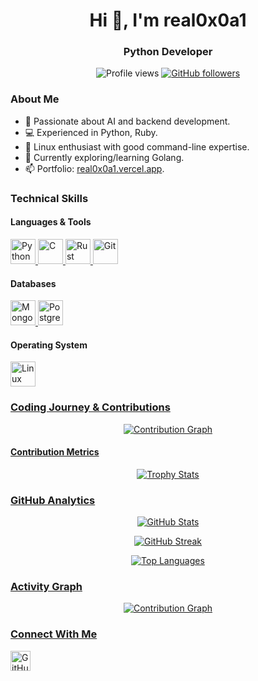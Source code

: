 <h1 align="center">Hi 👋, I'm real0x0a1</h1>
<h3 align="center">Python Developer</h3>

<p align="center">
  <img src="https://komarev.com/ghpvc/?username=real0x0a1&label=Profile%20views&color=0e75b6&style=flat" alt="Profile views" />
  <a href="https://github.com/real0x0a1">
    <img src="https://img.shields.io/github/followers/real0x0a1?logo=github&style=for-the-badge&color=0891b2&labelColor=1c1917" alt="GitHub followers" />
  </a>
</p>

### About Me
- 🔭 Passionate about AI and backend development.
- 💻 Experienced in Python, Ruby.
- 🐧 Linux enthusiast with good command-line expertise.
- 🌱 Currently exploring/learning Golang.
- 📫 Portfolio: [real0x0a1.vercel.app](https://real0x0a1.vercel.app).

### Technical Skills

#### Languages & Tools
<p align="left">
  <a href="https://www.python.org/" target="_blank" rel="noreferrer">
    <img src="https://raw.githubusercontent.com/danielcranney/readme-generator/main/public/icons/skills/python-colored.svg" width="40" height="40" alt="Python" />
  </a>
  <a href="https://docs.microsoft.com/en-us/cpp/?view=msvc-170" target="_blank" rel="noreferrer">
    <img src="https://raw.githubusercontent.com/danielcranney/readme-generator/main/public/icons/skills/c-colored.svg" width="40" height="40" alt="C" />
  </a>
  <a href="https://www.rust-lang.org/" target="_blank" rel="noreferrer">
    <img src="https://raw.githubusercontent.com/danielcranney/readme-generator/main/public/icons/skills/rust-colored.svg" width="40" height="40" alt="Rust" />
  </a>
  <a href="https://git-scm.com/" target="_blank" rel="noreferrer">
    <img src="https://raw.githubusercontent.com/danielcranney/readme-generator/main/public/icons/skills/git-colored.svg" width="40" height="40" alt="Git" />
  </a>
</p>

#### Databases
<p align="left">
  <a href="https://www.mongodb.com/" target="_blank" rel="noreferrer">
    <img src="https://raw.githubusercontent.com/danielcranney/readme-generator/main/public/icons/skills/mongodb-colored.svg" width="40" height="40" alt="MongoDB" />
  </a>
  <a href="https://www.postgresql.org/" target="_blank" rel="noreferrer">
    <img src="https://raw.githubusercontent.com/danielcranney/readme-generator/main/public/icons/skills/postgresql-colored.svg" width="40" height="40" alt="PostgreSQL" />
  </a>
</p>

#### Operating System
<p align="left">
  <a href="https://www.linux.org" target="_blank" rel="noreferrer">
    <img src="https://raw.githubusercontent.com/danielcranney/readme-generator/main/public/icons/skills/linux-colored.svg" width="40" height="40" alt="Linux" />
</p>

### Coding Journey & Contributions
<p align="center">
  <img src="https://github-profile-summary-cards.vercel.app/api/cards/profile-details?username=real0x0a1&theme=github_dark" alt="Contribution Graph" />
</p>

#### Contribution Metrics
<p align="center">
  <img src="https://github-profile-trophy.vercel.app/?username=real0x0a1&theme=darkhub&no-frame=true&row=1&column=7" alt="Trophy Stats" />
</p>

### GitHub Analytics
<p align="center">
  <img src="https://github-readme-stats.vercel.app/api?username=real0x0a1&show_icons=true&theme=dark&hide_border=false&include_all_commits=true" alt="GitHub Stats" />
</p>
<p align="center">
  <img src="https://github-readme-streak-stats.herokuapp.com/?user=real0x0a1&theme=dark&hide_border=false" alt="GitHub Streak" />
</p>
<p align="center">
  <img src="https://github-readme-stats.vercel.app/api/top-langs/?username=real0x0a1&theme=dark&hide_border=false&include_all_commits=true&count_private=true&layout=compact" alt="Top Languages" />
</p>

### Activity Graph
<p align="center">
  <img src="https://github-readme-activity-graph.vercel.app/graph?username=real0x0a1&theme=tokyo-night" alt="Contribution Graph" />
</p>

### Connect With Me
<p align="left">
  <a href="https://github.com/real0x0a1" target="_blank" rel="noreferrer">
    <picture>
      <source media="(prefers-color-scheme: dark)" srcset="https://raw.githubusercontent.com/danielcranney/readme-generator/main/public/icons/socials/github-dark.svg" />
      <source media="(prefers-color-scheme: light)" srcset="https://raw.githubusercontent.com/danielcranney/readme-generator/main/public/icons/socials/github.svg" />
      <img src="https://raw.githubusercontent.com/danielcranney/readme-generator/main/public/icons/socials/github.svg" width="32" height="32" alt="GitHub" />
    </picture>
  </a>
</p>
